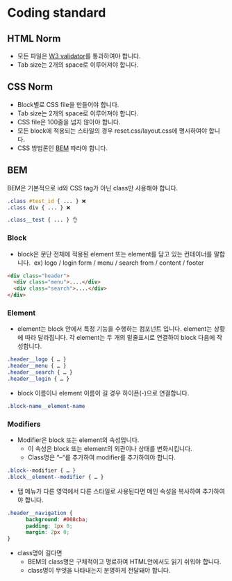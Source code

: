 # Coding standard

## HTML Norm
* 모든 파일은 [W3 validator](https://validator.w3.org/)를 통과하여야 합니다.
* Tab size는 2개의 space로 이루어져야 합니다.
 
## CSS Norm

* Block별로 CSS file을 만들어야 합니다.
* Tab size는 2개의 space로 이루어져야 합니다.
* CSS file은 100줄을 넘지 않아야 합니다.
* 모든 block에 적용되는 스타일의 경우 reset.css/layout.css에 명시하여야 합니다.
* CSS 방법론인 [BEM](#bem) 따라야 합니다.

## BEM
 
BEM은 기본적으로 id와 CSS tag가 아닌 class만 사용해야 합니다.

```css
.class #test_id { ... } ❌
.class div { ... } ❌

.class__test { ... } 👌
```
### Block
* block은 문단 전체에 적용된 element 또는 element를 담고 있는 컨테이너를 말합니다.
&nbsp;ex) logo / login form / menu / search from / content / footer
```html
<div class="header">
  <div class="menu">....</div>
  <div class="search">....</div>
</div>
```

### Element
- element는 block 안에서 특정 기능을 수행하는 컴포넌트 입니다. element는 상황에 따라 달라집니다. 각 element는 두 개의 밑줄표시로 연결하여 block 다음에 작성합니다.
```css
.header__logo { … }
.header__menu { … }
.header__search { … }
.header__login { … }
```
- block 이름이나 element 이름이 길 경우 하이픈(-)으로 연결합니다. 
```css
.block-name__element-name
```

### Modifiers
* Modifier은 block 또는 element의 속성입니다.
  * 이 속성은 block 또는 element의 외관이나 상태를 변화시킵니다.
  * Class명은 “–“를 추가하여 modifier를 추가하여야 합니다.
```css
.block‐‐modifier { … }
.block__element--modifier { … }
```
* 탭 메뉴가 다른 영역에서 다른 스타일로 사용된다면 메인 속성을 복사하여 추가하여야 합니다.
```css
.header__navigation {
      background: #008cba;
      padding: 1px 0;
      margin: 2px 0;
}
```
* class명이 길다면
	* BEM의 class명은 구체적이고 명료하여 HTML안에서도 읽기 쉬워야 합니다.
	* class명이 무엇을 나타내는지 분명하게 전달돼야 합니다.
  
